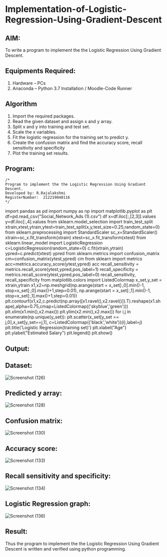 # Implementation-of-Logistic-Regression-Using-Gradient-Descent

## AIM:
To write a program to implement the the Logistic Regression Using Gradient Descent.

## Equipments Required:
1. Hardware – PCs
2. Anaconda – Python 3.7 Installation / Moodle-Code Runner

## Algorithm
1. Import the required packages.
2. Read the given dataset and assign x and y array.
3. Split x and y into training and test set.
4. Scale the x variables.
5. Fit the logistic regression for the training set to predict y.
6. Create the confusion matrix and find the accuracy score, recall sensitivity and specificity
7. Plot the training set results.


## Program:
```
/*
Program to implement the the Logistic Regression Using Gradient Descent.
Developed by: R.Rajalakshmi
RegisterNumber:  212219040116
*/
```
import pandas as pd
import numpy as np
import matplotlib.pyplot as plt
df=pd.read_csv("Social_Network_Ads (1).csv")
df
x=df.iloc[:,[2,3]].values
y=df.iloc[:,4].values 
from sklearn.model_selection import train_test_split
xtrain,xtest,ytrain,ytest=train_test_split(x,y,test_size=0.25,random_state=0)
from sklearn.preprocessing import StandardScaler
sc_x=StandardScaler()
xtrain=sc_x.fit_transform(xtrain)
xtest=sc_x.fit_transform(xtest)
from sklearn.linear_model import LogisticRegression
c=LogisticRegression(random_state=0)
c.fit(xtrain,ytrain)
ypred=c.predict(xtest)
ypred
from sklearn.metrics import confusion_matrix
cm=confusion_matrix(ytest,ypred)
cm
from sklearn import metrics
acc=metrics.accuracy_score(ytest,ypred)
acc
recall_sensitivity = metrics.recall_score(ytest,ypred,pos_label=1)
recall_specificity = metrics.recall_score(ytest,ypred,pos_label=0)
recall_sensitivity, recall_specificity
from matplotlib.colors import ListedColormap
x_set,y_set = xtrain,ytrain
x1,x2=np.meshgrid(np.arange(start = x_set[:,0].min()-1, stop=x_set[:,0].max()+1,step=0.01),
                  np.arange(start = x_set[:,1].min()-1, stop=x_set[:,1].max()+1,step=0.01))
plt.contourf(x1,x2,c.predict(np.array([x1.ravel(),x2.ravel()]).T).reshape(x1.shape),alpha=0.75,cmap=ListedColormap(('skyblue','green')))
plt.xlim(x1.min(),x2.max())
plt.ylim(x2.min(),x2.max())
for i,j in enumerate(np.unique(y_set)):
    plt.scatter(x_set[y_set == j,0],x_set[y_set==j,1],
                c=ListedColormap(('black','white'))(i),label=j)
plt.title('Logistic Regression(training set)')
plt.xlabel("Age")
plt.ylabel("Estimated Salary")
plt.legend()
plt.show()

## Output:

## Dataset:
![Screenshot (126)](https://user-images.githubusercontent.com/87656716/173222287-92676286-7153-4045-9921-d70c7db50b36.png)

## Predicted y array:
![Screenshot (128)](https://user-images.githubusercontent.com/87656716/173222332-24884ba2-8b20-4eaa-a3c0-66ff0eeb2a41.png)

## Confusion matrix:
![Screenshot (130)](https://user-images.githubusercontent.com/87656716/173222392-d9773134-7608-4185-8c4f-46b672f87e41.png)

## Accuracy score:
![Screenshot (133)](https://user-images.githubusercontent.com/87656716/173222661-d377a203-9395-4faf-89fe-d354ca9f6efa.png)

## Recall sensitivity and specificity:
![Screenshot (134)](https://user-images.githubusercontent.com/87656716/173222728-20ea752a-1d01-4c3f-bc53-1b215714b19b.png)

## Logistic Regression graph:
![Screenshot (136)](https://user-images.githubusercontent.com/87656716/173222867-2cd8904e-63d3-4186-86cd-908a5f8e56b3.png)




## Result:
Thus the program to implement the the Logistic Regression Using Gradient Descent is written and verified using python programming.

